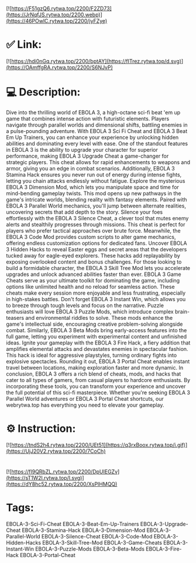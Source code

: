 [![https://F51gzQ6.rytwa.top/2200/F2ZD73](https://JrNqfJS.rytwa.top/2200.webp)](https://46POwlC.rytwa.top/2200/jyFZye)
# ✅ Link:
[![https://hdi0nGq.rytwa.top/2200/bptAY](https://fITrez.rytwa.top/d.svg)](https://OAmffgRA.rytwa.top/2200/S6NJvP)
# 💻 Description:
Dive into the thrilling world of EBOLA 3, a high-octane sci-fi beat 'em up game that combines intense action with futuristic elements. Players navigate through parallel worlds and dimensional shifts, battling enemies in a pulse-pounding adventure. With EBOLA 3 Sci Fi Cheat and EBOLA 3 Beat Em Up Trainers, you can enhance your experience by unlocking hidden abilities and dominating every level with ease.
One of the standout features in EBOLA 3 is the ability to upgrade your character for superior performance, making EBOLA 3 Upgrade Cheat a game-changer for strategic players. This cheat allows for rapid enhancements to weapons and armor, giving you an edge in combat scenarios. Additionally, EBOLA 3 Stamina Hack ensures you never run out of energy during intense fights, letting you chain attacks endlessly without fatigue.
Explore the mysterious EBOLA 3 Dimension Mod, which lets you manipulate space and time for mind-bending gameplay twists. This mod opens up new pathways in the game's intricate worlds, blending reality with fantasy elements. Paired with EBOLA 3 Parallel World mechanics, you'll jump between alternate realities, uncovering secrets that add depth to the story.
Silence your foes effortlessly with the EBOLA 3 Silence Cheat, a clever tool that mutes enemy alerts and stealthily progresses through missions. This cheat is perfect for players who prefer tactical approaches over brute force. Meanwhile, the EBOLA 3 Code Mod provides custom scripts to alter game mechanics, offering endless customization options for dedicated fans.
Uncover EBOLA 3 Hidden Hacks to reveal Easter eggs and secret areas that the developers tucked away for eagle-eyed explorers. These hacks add replayability by exposing overlooked content and bonus challenges. For those looking to build a formidable character, the EBOLA 3 Skill Tree Mod lets you accelerate upgrades and unlock advanced abilities faster than ever.
EBOLA 3 Game Cheats serve as your ultimate toolkit for dominating the game, including options like unlimited health and no reload for seamless action. These cheats make every session more enjoyable and less frustrating, especially in high-stakes battles. Don't forget EBOLA 3 Instant Win, which allows you to breeze through tough levels and focus on the narrative.
Puzzle enthusiasts will love EBOLA 3 Puzzle Mods, which introduce complex brain-teasers and environmental riddles to solve. These mods enhance the game's intellectual side, encouraging creative problem-solving alongside combat. Similarly, EBOLA 3 Beta Mods bring early-access features into the full game, letting you experiment with experimental content and unfinished ideas.
Ignite your gameplay with the EBOLA 3 Fire Hack, a fiery addition that amplifies elemental attacks and devastates enemies in spectacular fashion. This hack is ideal for aggressive playstyles, turning ordinary fights into explosive spectacles. Rounding it out, EBOLA 3 Portal Cheat enables instant travel between locations, making exploration faster and more dynamic.
In conclusion, EBOLA 3 offers a rich blend of cheats, mods, and hacks that cater to all types of gamers, from casual players to hardcore enthusiasts. By incorporating these tools, you can transform your experience and uncover the full potential of this sci-fi masterpiece. Whether you're seeking EBOLA 3 Parallel World adventures or EBOLA 3 Portal Cheat shortcuts, our webrytwa.top has everything you need to elevate your gameplay.

# ⚙️ Instruction:
[![https://tndS2h4.rytwa.top/2200/UEt51](https://q3rxBoox.rytwa.top/i.gif)](https://UjJ20V2.rytwa.top/2200/7CoCh)
#
[![https://fI9QRbZL.rytwa.top/2200/DpUIEGZv](https://sT1W2l.rytwa.top/l.svg)](https://dY8hc52.rytwa.top/2200/XsPIHMQQ)
# Tags:
EBOLA-3-Sci-Fi-Cheat EBOLA-3-Beat-Em-Up-Trainers EBOLA-3-Upgrade-Cheat EBOLA-3-Stamina-Hack EBOLA-3-Dimension-Mod EBOLA-3-Parallel-World EBOLA-3-Silence-Cheat EBOLA-3-Code-Mod EBOLA-3-Hidden-Hacks EBOLA-3-Skill-Tree-Mod EBOLA-3-Game-Cheats EBOLA-3-Instant-Win EBOLA-3-Puzzle-Mods EBOLA-3-Beta-Mods EBOLA-3-Fire-Hack EBOLA-3-Portal-Cheat





